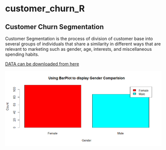 # customer_churn_R

## Customer Churn Segmentation

Customer Segmentation is the process of division of customer base into several groups of individuals that share a similarity in different ways that are relevant to marketing such as gender, age, interests, and miscellaneous spending habits.




[DATA can be downloaded from here](https://drive.google.com/file/d/19BOhwz52NUY3dg8XErVYglctpr5sjTy4/view)


![gender](https://github.com/Abrar-04/customer_churn_R/blob/main/images/Gender.png)
